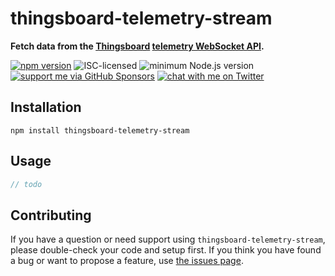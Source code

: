 # thingsboard-telemetry-stream

**Fetch data from the [Thingsboard](https://thingsboard.io/) [telemetry WebSocket API](https://thingsboard.io/docs/user-guide/telemetry/#websocket-api).**

[![npm version](https://img.shields.io/npm/v/thingsboard-telemetry-stream.svg)](https://www.npmjs.com/package/thingsboard-telemetry-stream)
![ISC-licensed](https://img.shields.io/github/license/derhuerst/thingsboard-telemetry-stream.svg)
![minimum Node.js version](https://img.shields.io/node/v/thingsboard-telemetry-stream.svg)
[![support me via GitHub Sponsors](https://img.shields.io/badge/support%20me-donate-fa7664.svg)](https://github.com/sponsors/derhuerst)
[![chat with me on Twitter](https://img.shields.io/badge/chat%20with%20me-on%20Twitter-1da1f2.svg)](https://twitter.com/derhuerst)


## Installation

```shell
npm install thingsboard-telemetry-stream
```


## Usage

```js
// todo
```


## Contributing

If you have a question or need support using `thingsboard-telemetry-stream`, please double-check your code and setup first. If you think you have found a bug or want to propose a feature, use [the issues page](https://github.com/derhuerst/thingsboard-telemetry-stream/issues).
